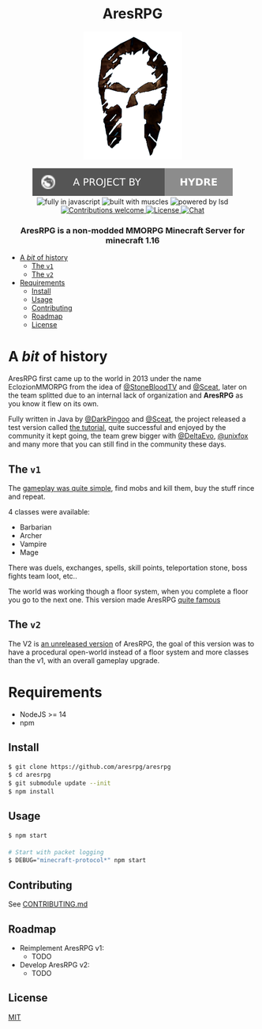 <h1 align=center>AresRPG</h1>
<p align=center>
  <img src="media/logo.png" />
</p>
<p align=center>
  <a href="https://hydre.io">
    <img src="https://raw.githubusercontent.com/HydreIO/artwork/master/badge/hydre.svg" alt="hydre.io"/>
  </a>
  <img src="https://img.shields.io/badge/Made%20with-Javascript-%23f7df1e?style=for-the-badge" alt="fully in javascript"/>
  <img src="https://img.shields.io/badge/Built%20With-%E2%99%A5-pink?style=for-the-badge" alt="built with muscles"/>
  <img src="https://img.shields.io/badge/Powered%20By-Black%20Magic-blueviolet?style=for-the-badge" alt="powered by lsd"/>
  <a href="CONTRIBUTING.md">
    <img src="https://img.shields.io/badge/contributions-welcome-blue.svg?style=for-the-badge" alt="Contributions welcome"/>
  </a>
  <a href="https://choosealicense.com/licenses/mit/">
    <img src="https://img.shields.io/badge/license-MIT-yellow.svg?style=for-the-badge" alt="License"/>
  </a>
  <a href="https://discord.gg/gaqrFT5">
    <img src="https://img.shields.io/discord/265104803531587584.svg?logo=discord&style=for-the-badge" alt="Chat"/>
  </a>
</p>
<h3 align=center>AresRPG is a non-modded MMORPG Minecraft Server for minecraft 1.16</h3>

- [A _bit_ of history](#a-bit-of-history)
  - [The `v1`](#the-v1)
  - [The `v2`](#the-v2)
- [Requirements](#requirements)
  - [Install](#install)
  - [Usage](#usage)
  - [Contributing](#contributing)
  - [Roadmap](#roadmap)
  - [License](#license)

# A _bit_ of history

AresRPG first came up to the world in 2013 under the name EclozionMMORPG
from the idea of [@StoneBloodTV](https://github.com/jdathueyt) and [@Sceat](https://github.com/Sceat), later on the team splitted due to
an internal lack of organization and **AresRPG** as you know it flew on its own.

Fully written in Java by [@DarkPingoo](https://github.com/DarkPingoo) and [@Sceat](https://github.com/Sceat), the project released a test version
called [the tutorial](https://www.youtube.com/watch?v=29AIkBtScgQ), quite successful and enjoyed by the community it
kept going, the team grew bigger with [@DeltaEvo](https://github.com/DeltaEvo), [@unixfox](https://github.com/unixfox) and many more that you
can still find in the community these days.

## The `v1`

The [gameplay was quite simple](https://www.youtube.com/watch?v=g4xb67Z5dxY), find mobs and kill them, buy the stuff rince and repeat.

4 classes were available:

- Barbarian
- Archer
- Vampire
- Mage

There was duels, exchanges, spells, skill points, teleportation stone, boss fights
team loot, etc..

The world was working though a floor system,
when you complete a floor you go to the next one.
This version made AresRPG [quite famous](https://www.youtube.com/watch?v=dEELCqYUyEI)

## The `v2`

The V2 is [an unreleased version](https://www.youtube.com/watch?v=LkzGcEcBP1Q) of AresRPG,
the goal of this version was to have a procedural open-world instead
of a floor system and more classes than the v1, with an overall gameplay upgrade.

# Requirements

- NodeJS >= 14
- npm

## Install

```bash
$ git clone https://github.com/aresrpg/aresrpg
$ cd aresrpg
$ git submodule update --init
$ npm install
```

## Usage

```bash
$ npm start

# Start with packet logging
$ DEBUG="minecraft-protocol*" npm start
```

## Contributing

See [CONTRIBUTING.md](CONTRIBUTING.md)

## Roadmap

- Reimplement AresRPG v1:
  - TODO
- Develop AresRPG v2:
  - TODO

## License

[MIT](https://choosealicense.com/licenses/mit/)
